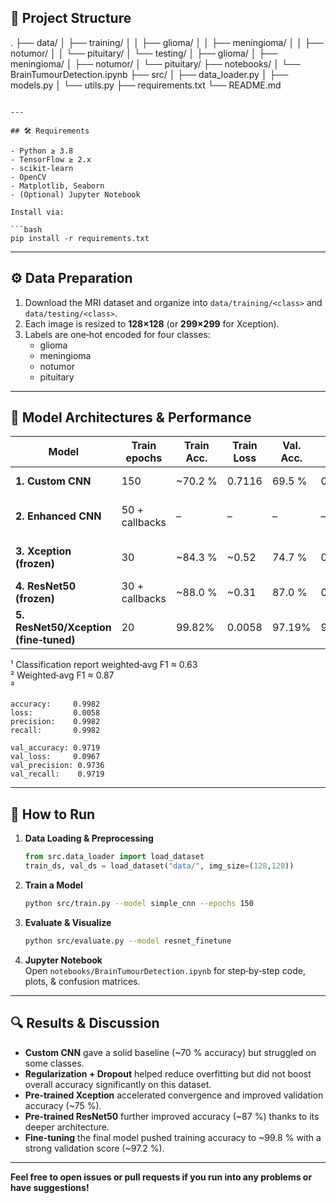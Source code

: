 

## 📁 Project Structure
.
├── data/
│   ├── training/
│   │   ├── glioma/
│   │   ├── meningioma/
│   │   ├── notumor/
│   │   └── pituitary/
│   └── testing/
│       ├── glioma/
│       ├── meningioma/
│       ├── notumor/
│       └── pituitary/
├── notebooks/
│   └── BrainTumourDetection.ipynb
├── src/
│   ├── data_loader.py
│   ├── models.py
│   └── utils.py
├── requirements.txt
└── README.md
```

---

## 🛠️ Requirements

- Python ≥ 3.8  
- TensorFlow ≥ 2.x  
- scikit‑learn  
- OpenCV  
- Matplotlib, Seaborn  
- (Optional) Jupyter Notebook  

Install via:

```bash
pip install -r requirements.txt
```

---

## ⚙️ Data Preparation

1. Download the MRI dataset and organize into `data/training/<class>` and `data/testing/<class>`.  
2. Each image is resized to **128×128** (or **299×299** for Xception).  
3. Labels are one‑hot encoded for four classes:  
   - glioma  
   - meningioma  
   - notumor  
   - pituitary  

---

## 🧠 Model Architectures & Performance

| Model                               | Train epochs    | Train Acc.  | Train Loss | Val. Acc. | Val. Loss | Notes                                                 |
|-------------------------------------|-----------------|-------------|------------|-----------|-----------|-------------------------------------------------------|
| **1. Custom CNN**                   | 150             | ~70.2 %     | 0.7116     | 69.5 %    | 0.7504    | 2 Conv→Pool→BN layers, Flatten + Dense                |
| **2. Enhanced CNN**                 | 50 + callbacks  | –           | –          | –         | –         | L₂ regularization, Dropout; test accuracy ~65 %¹      |
| **3. Xception (frozen)**            | 30              | ~84.3 %     | ~0.52      | 74.7 %    | 0.6885    | ImageNet‑pretrained base; head = Pool→Dense→Softmax   |
| **4. ResNet50 (frozen)**            | 30 + callbacks  | ~88.0 %     | ~0.31      | 87.0 %    | 0.30²     | ImageNet‑pretrained base with Dense head             |
| **5. ResNet50/Xception (fine‑tuned)** | 20            | 99.82%      | 0.0058     | 97.19%    | 96.07     | Fine‑tuned last layers; Precision/Recall included ⁽³⁾ |

¹ Classification report weighted‑avg F1 ≈ 0.63  
² Weighted‑avg F1 ≈ 0.87  
³  
```
accuracy:     0.9982  
loss:         0.0058  
precision:    0.9982  
recall:       0.9982  

val_accuracy: 0.9719  
val_loss:     0.0967  
val_precision: 0.9736  
val_recall:    0.9719  
```

---

## 🚀 How to Run

1. **Data Loading & Preprocessing**  
   ```python
   from src.data_loader import load_dataset
   train_ds, val_ds = load_dataset("data/", img_size=(128,128))
   ```
2. **Train a Model**  
   ```bash
   python src/train.py --model simple_cnn --epochs 150
   ```
3. **Evaluate & Visualize**  
   ```bash
   python src/evaluate.py --model resnet_finetune
   ```
4. **Jupyter Notebook**  
   Open `notebooks/BrainTumourDetection.ipynb` for step‑by‑step code, plots, & confusion matrices.

---

## 🔍 Results & Discussion

- **Custom CNN** gave a solid baseline (~70 % accuracy) but struggled on some classes.  
- **Regularization + Dropout** helped reduce overfitting but did not boost overall accuracy significantly on this dataset.  
- **Pre‑trained Xception** accelerated convergence and improved validation accuracy (~75 %).  
- **Pre‑trained ResNet50** further improved accuracy (~87 %) thanks to its deeper architecture.  
- **Fine‑tuning** the final model pushed training accuracy to ~99.8 % with a strong validation score (~97.2 %).

---

**Feel free to open issues or pull requests if you run into any problems or have suggestions!**
